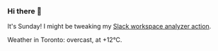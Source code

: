 ### Hi there :wave:

It's Sunday! I might be tweaking my [Slack workspace analyzer action](https://github.com/bewuethr/slack-analyzer).

Weather in Toronto: overcast, at +12°C.
